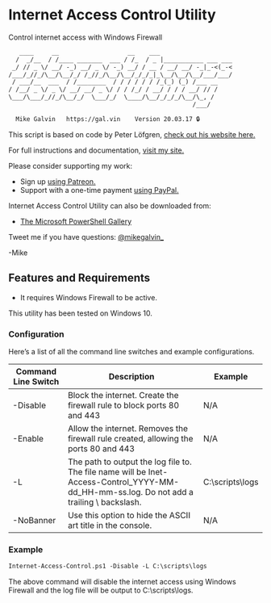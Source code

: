 # Internet Access Control Utility

Control internet access with Windows Firewall

``` txt
   ____     __                   __    ___
  /  _/__  / /____ _______  ___ / /_  / _ |___________ ___ ___
 _/ // _ \/ __/ -_) __/ _ \/ -_) __/ / __ / __/ __/ -_|_-<(_-<
/___/_//_/\__/\__/_/ /_//_/\__/\__/_/_/_|_\__/\__/\__/___/___/
 / ___/__  ___  / /________  / / / / / / /_(_) (_) /___ __
/ /__/ _ \/ _ \/ __/ __/ _ \/ / / /_/ / __/ / / / __/ // /
\___/\___/_//_/\__/_/  \___/_/  \____/\__/_/_/_/\__/\_, /
                                                   /___/

  Mike Galvin   https://gal.vin    Version 20.03.17 🔒
```

This script is based on code by Peter Löfgren, [check out his website here.](https://syscenramblings.wordpress.com)

For full instructions and documentation, [visit my site.](https://gal.vin/2020/03/17/internet-access-control-utility)

Please consider supporting my work:

* Sign up [using Patreon.](https://www.patreon.com/mikegalvin)
* Support with a one-time payment [using PayPal.](https://www.paypal.me/digressive)

Internet Access Control Utility can also be downloaded from:

* [The Microsoft PowerShell Gallery](https://www.powershellgallery.com/packages/Internet-Access-Control)

Tweet me if you have questions: [@mikegalvin_](https://twitter.com/mikegalvin_)

-Mike

## Features and Requirements

* It requires Windows Firewall to be active.

This utility has been tested on Windows 10.

### Configuration

Here’s a list of all the command line switches and example configurations.

| Command Line Switch | Description | Example |
| ------------------- | ----------- | ------- |
| -Disable | Block the internet. Create the firewall rule to block ports 80 and 443 | N/A |
| -Enable | Allow the internet. Removes the firewall rule created, allowing the ports 80 and 443 | N/A |
| -L | The path to output the log file to. The file name will be Inet-Access-Control_YYYY-MM-dd_HH-mm-ss.log. Do not add a trailing \ backslash. | C:\scripts\logs |
| -NoBanner | Use this option to hide the ASCII art title in the console. | N/A |

### Example

``` txt
Internet-Access-Control.ps1 -Disable -L C:\scripts\logs
```

The above command will disable the internet access using Windows Firewall and the log file will be output to C:\scripts\logs.

